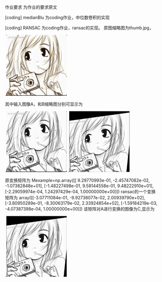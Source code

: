 作业要求 为作业的要求原文


[coding] medianBlu 为coding作业，中位数卷积的实现


[coding] RANSAC  为coding作业，ransac的实现。
原图缩略图为thumb.jpg，

.<img src="https://raw.githubusercontent.com/lqlqtctc/cv-assignment/master/week2/thumb.jpg" width="200" height="200" />

其中输入图像A，和B缩略图分别可显示为

.<img src="https://raw.githubusercontent.com/lqlqtctc/cv-assignment/master/week2/A.png" width="200" height="200" />
.<img src="https://raw.githubusercontent.com/lqlqtctc/cv-assignment/master/week2/B.png" width="200" height="200" />

原变换矩阵为
Mexample=np.array([[ 9.29770993e-01, -2.45747082e-02, -1.07382848e+01],
                   [-1.48227498e-01,  9.58144558e-01,  9.48222910e+01],
                   [-2.29059974e-04,  1.24297429e-04,  1.00000000e+00]])
ransac的一个变换矩阵为
array([[-3.07711084e-01, -9.92736077e-02,  2.00939790e+02],
       [-3.80950289e-01, -8.30063179e-02,  2.33924854e+02],
       [-1.59184219e-03, -4.07387398e-04,  1.00000000e+00]])
该矩阵对A进行变换的图像为C,显示为

.<img src="https://raw.githubusercontent.com/lqlqtctc/cv-assignment/master/week2/C.png" width="200" height="200" />

